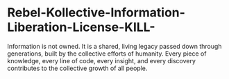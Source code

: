 # Rebel-Kollective-Information-Liberation-License-KILL-
Information is not owned. It is a shared, living legacy passed down through generations, built by the collective efforts of humanity. Every piece of knowledge, every line of code, every insight, and every discovery contributes to the collective growth of all people.
